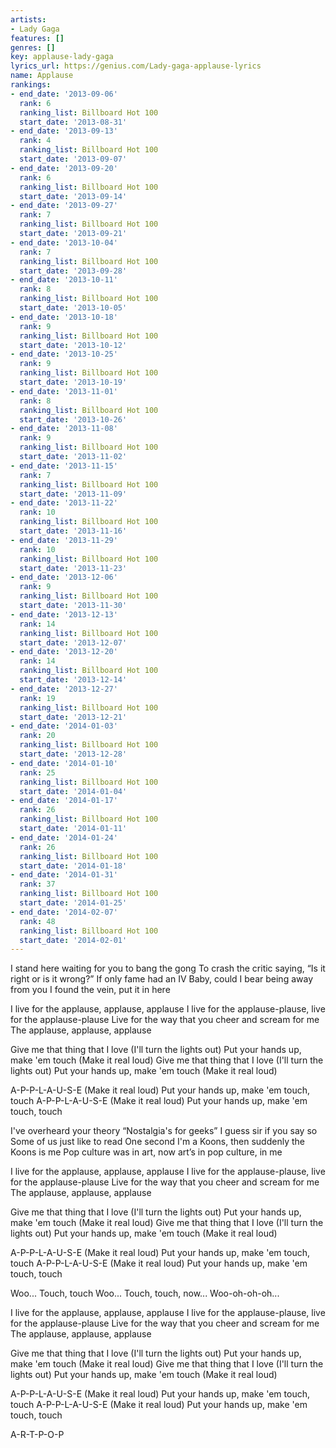 ```yaml
---
artists:
- Lady Gaga
features: []
genres: []
key: applause-lady-gaga
lyrics_url: https://genius.com/Lady-gaga-applause-lyrics
name: Applause
rankings:
- end_date: '2013-09-06'
  rank: 6
  ranking_list: Billboard Hot 100
  start_date: '2013-08-31'
- end_date: '2013-09-13'
  rank: 4
  ranking_list: Billboard Hot 100
  start_date: '2013-09-07'
- end_date: '2013-09-20'
  rank: 6
  ranking_list: Billboard Hot 100
  start_date: '2013-09-14'
- end_date: '2013-09-27'
  rank: 7
  ranking_list: Billboard Hot 100
  start_date: '2013-09-21'
- end_date: '2013-10-04'
  rank: 7
  ranking_list: Billboard Hot 100
  start_date: '2013-09-28'
- end_date: '2013-10-11'
  rank: 8
  ranking_list: Billboard Hot 100
  start_date: '2013-10-05'
- end_date: '2013-10-18'
  rank: 9
  ranking_list: Billboard Hot 100
  start_date: '2013-10-12'
- end_date: '2013-10-25'
  rank: 9
  ranking_list: Billboard Hot 100
  start_date: '2013-10-19'
- end_date: '2013-11-01'
  rank: 8
  ranking_list: Billboard Hot 100
  start_date: '2013-10-26'
- end_date: '2013-11-08'
  rank: 9
  ranking_list: Billboard Hot 100
  start_date: '2013-11-02'
- end_date: '2013-11-15'
  rank: 7
  ranking_list: Billboard Hot 100
  start_date: '2013-11-09'
- end_date: '2013-11-22'
  rank: 10
  ranking_list: Billboard Hot 100
  start_date: '2013-11-16'
- end_date: '2013-11-29'
  rank: 10
  ranking_list: Billboard Hot 100
  start_date: '2013-11-23'
- end_date: '2013-12-06'
  rank: 9
  ranking_list: Billboard Hot 100
  start_date: '2013-11-30'
- end_date: '2013-12-13'
  rank: 14
  ranking_list: Billboard Hot 100
  start_date: '2013-12-07'
- end_date: '2013-12-20'
  rank: 14
  ranking_list: Billboard Hot 100
  start_date: '2013-12-14'
- end_date: '2013-12-27'
  rank: 19
  ranking_list: Billboard Hot 100
  start_date: '2013-12-21'
- end_date: '2014-01-03'
  rank: 20
  ranking_list: Billboard Hot 100
  start_date: '2013-12-28'
- end_date: '2014-01-10'
  rank: 25
  ranking_list: Billboard Hot 100
  start_date: '2014-01-04'
- end_date: '2014-01-17'
  rank: 26
  ranking_list: Billboard Hot 100
  start_date: '2014-01-11'
- end_date: '2014-01-24'
  rank: 26
  ranking_list: Billboard Hot 100
  start_date: '2014-01-18'
- end_date: '2014-01-31'
  rank: 37
  ranking_list: Billboard Hot 100
  start_date: '2014-01-25'
- end_date: '2014-02-07'
  rank: 48
  ranking_list: Billboard Hot 100
  start_date: '2014-02-01'
---
```

I stand here waiting for you to bang the gong
To crash the critic saying, “Is it right or is it wrong?”
If only fame had an IV
Baby, could I bear being away from you
I found the vein, put it in here


I live for the applause, applause, applause
I live for the applause-plause, live for the applause-plause
Live for the way that you cheer and scream for me
The applause, applause, applause


Give me that thing that I love (I'll turn the lights out)
Put your hands up, make 'em touch (Make it real loud)
Give me that thing that I love (I'll turn the lights out)
Put your hands up, make 'em touch (Make it real loud)


A-P-P-L-A-U-S-E (Make it real loud)
Put your hands up, make 'em touch, touch
A-P-P-L-A-U-S-E (Make it real loud)
Put your hands up, make 'em touch, touch


I've overheard your theory “Nostalgia's for geeks”
I guess sir if you say so
Some of us just like to read
One second I'm a Koons, then suddenly the Koons is me
Pop culture was in art, now art’s in pop culture, in me


I live for the applause, applause, applause
I live for the applause-plause, live for the applause-plause
Live for the way that you cheer and scream for me
The applause, applause, applause


Give me that thing that I love (I'll turn the lights out)
Put your hands up, make 'em touch (Make it real loud)
Give me that thing that I love (I'll turn the lights out)
Put your hands up, make 'em touch (Make it real loud)


A-P-P-L-A-U-S-E (Make it real loud)
Put your hands up, make 'em touch, touch
A-P-P-L-A-U-S-E (Make it real loud)
Put your hands up, make 'em touch, touch


Woo...
Touch, touch
Woo...
Touch, touch, now...
Woo-oh-oh-oh...


I live for the applause, applause, applause
I live for the applause-plause, live for the applause-plause
Live for the way that you cheer and scream for me
The applause, applause, applause


Give me that thing that I love (I'll turn the lights out)
Put your hands up, make 'em touch (Make it real loud)
Give me that thing that I love (I'll turn the lights out)
Put your hands up, make 'em touch (Make it real loud)


A-P-P-L-A-U-S-E (Make it real loud)
Put your hands up, make 'em touch, touch
A-P-P-L-A-U-S-E (Make it real loud)
Put your hands up, make 'em touch, touch


A-R-T-P-O-P
